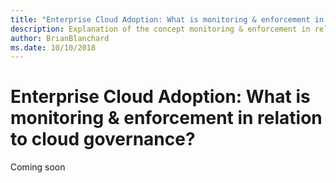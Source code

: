 ```yaml
---
title: "Enterprise Cloud Adoption: What is monitoring & enforcement in relation to cloud governance"
description: Explanation of the concept monitoring & enforcement in relation to cloud governance
author: BrianBlanchard
ms.date: 10/10/2018
---
```


# Enterprise Cloud Adoption: What is monitoring & enforcement in relation to cloud governance?

Coming soon
